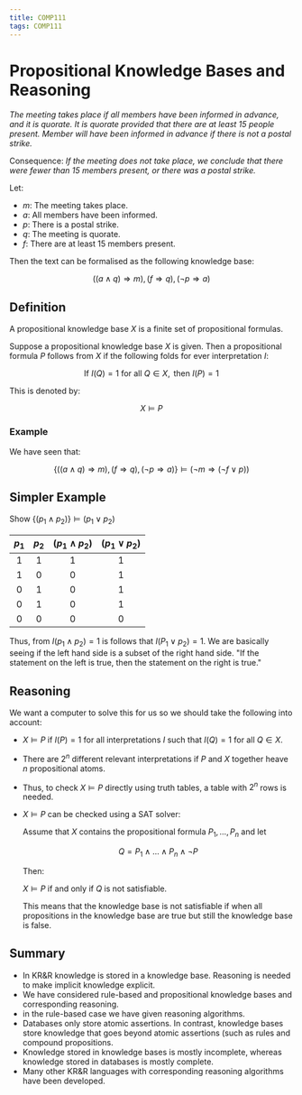 ```yaml
---
title: COMP111
tags: COMP111
---
```

# Propositional Knowledge Bases and Reasoning
*The meeting takes place if all members have been informed in advance, and it is quorate. It is quorate provided that there are at least 15 people present. Member will have been informed in advance if there is not a postal strike.*

Consequence: *If the meeting does not take place, we conclude that there were fewer than 15 members present, or there was a postal strike.*

Let: 

* $m$: The meeting takes place.
* $a$: All members have been informed.
* $p$: There is a postal strike.
* $q$: The meeting is quorate.
* $f$: There are at least 15 members present.

Then the text can be formalised as the following knowledge base:

$$((a\wedge q)\Rightarrow m ), (f\Rightarrow q), (\neg p\Rightarrow a)$$

## Definition
A propositional knowledge base $X$ is a finite set of propositional formulas. 

Suppose a propositional knowledge base $X$ is given. Then a propositional formula $P$ follows from $X$ if the following folds for ever interpretation $I$:

$$\text{If } I(Q) = 1 \text{ for all } Q\in X, \text{ then } I(P)=1$$

This is denoted by:

$$X\models P$$

### Example
We have seen that:

$$\{((a\wedge q)\Rightarrow m ), (f\Rightarrow q), (\neg p\Rightarrow a)\}\models(\neg m \Rightarrow(\neg f \vee p))$$

## Simpler Example
Show $\{(p_1\wedge p_2)\}\models(p_1\vee p_2)$

| $p_1$ | $p_2$ | $(p_1\wedge p_2)$ | $(p_1\vee p_2)$ |
| :-: | :-: | :-: | :-: |
| 1 | 1 | 1 | 1 |
| 1 | 0 | 0 | 1|
| 0 | 1 | 0 | 1| 
| 0 | 1 | 0 | 1|
| 0 | 0 | 0 | 0| 

Thus, from $I(p_1\wedge p_2) = 1$ is follows that $I(P_1\vee p_2)=1$. We are basically seeing if the left hand side is a subset of the right hand side. "If the statement on the left is true, then the statement on the right is true."

## Reasoning 
We want a computer to solve this for us so we should take the following into account:

* $X\models P$ if $I(P)=1$ for all interpretations $I$ such that $I(Q)=1$ for all $Q\in X$.
* There are $2^n$ different relevant interpretations if $P$ and $X$ together heave $n$ propositional atoms.
* Thus, to check $X\models P$ directly using truth tables, a table with $2^n$ rows is needed.
* $X\models P$ can be checked using a SAT solver:

	Assume that $X$ contains the propositional formula $P_1,\ldots,P_n$ and let
	
	$$Q=P_1\wedge\ldots\wedge P_n\wedge\neg P$$
	
	Then:
	
	$X\models P$ if and only if $Q$ is not satisfiable.
	
	This means that the knowledge base is not satisfiable if when all propositions in the knowledge base are true but still the knowledge base is false.
	
## Summary
* In KR&R knowledge is stored in a knowledge base. Reasoning is needed to make implicit knowledge explicit.
* We have considered rule-based and propositional knowledge bases and corresponding reasoning.
* in the rule-based case we have given reasoning algorithms.
* Databases only store atomic assertions. In contrast, knowledge bases store knowledge that goes beyond atomic assertions (such as rules and compound propositions.
* Knowledge stored in knowledge bases is mostly incomplete, whereas knowledge stored in databases is mostly complete.
* Many other KR&R languages with corresponding reasoning algorithms have been developed.